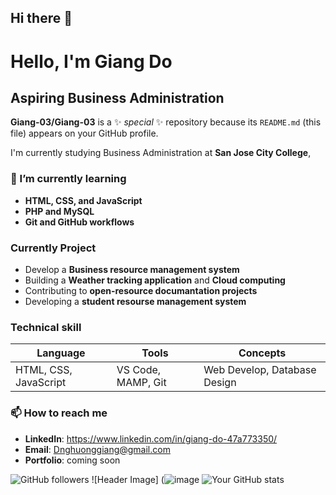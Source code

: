 ## Hi there 👋

# Hello, I'm Giang Do
## Aspiring Business Administration
**Giang-03/Giang-03** is a ✨ _special_ ✨ repository because its `README.md` (this file) appears on your GitHub profile.

I'm currently studying Business Administration at **San Jose City College**,



### 🌱 I’m currently learning 
- **HTML, CSS, and JavaScript**
- **PHP and MySQL**
- **Git and GitHub workflows**
  
### Currently Project
- Develop a **Business resource management system**
- Building a **Weather tracking application** and **Cloud computing**
- Contributing to **open-resource documantation projects**
- Developing a **student resourse management system**

 ### Technical skill
 | **Language** | **Tools** | **Concepts** |
 |------------|-----------|---------------|
 | HTML, CSS, JavaScript | VS Code, MAMP, Git | Web Develop, Database Design |

 
### 📫 How to reach me
- **LinkedIn**: https://www.linkedin.com/in/giang-do-47a773350/
- **Email**: Dnghuonggiang@gmail.com 
- **Portfolio**: coming soon

 ![GitHub followers](https://img.shields.io/github/followers/Giang-03?style=social)
 ![Header Image] (![image](https://github.com/user-attachments/assets/035d78d7-c6c8-491c-ba55-053b204e0c9d)
 ![Your GitHub stats](https://github-readme-stats.vercel.app/api?username=Giang-03&show_icons=true&theme=radical)

